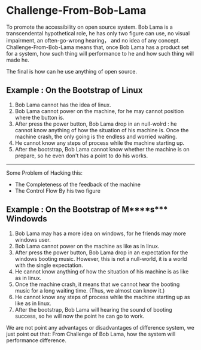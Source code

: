# Challenge-From-Bob-Lama

To promote the accessibility on open source system. Bob Lama is a transcendental hypothetical role, he has only two figure can use, no visual impairment, an often-go-wrong hearing， and no idea of any concept. Challenge-From-Bob-Lama means that,
once Bob Lama has a product set for a system, how such thing will performance to he and how such thing will made he.

The final is how can he use anything of open source.

## Example : On the Bootstrap of Linux

1. Bob Lama cannot has the idea of linux.
2. Bob Lama cannot power on the machine, for he may cannot position where the button is.
3. After press the power button, Bob Lama drop in an null-wolrd : he cannot know anything of how the situation of his machine is. Once the machine crash, the only going is the endless and worried waiting.
4. He cannot know any steps of process while the machine starting up.
5. After the bootstrap, Bob Lama cannot know whether the machine is on prepare, so he even don't has a point to do his works.

----

Some Problem of Hacking this:

- The Completeness of the feedback of the machine
- The Control Flow By his two figure

## Example : On the Bootstrap of M\*\*\*\*s\*\*\* Windowds

1. Bob Lama may has a more idea on windows, for he friends may more windows user.
2. Bob Lama cannot power on the machine as like as in linux.
3. After press the power button, Bob Lama drop in an expectation for the windows booting music. However, this is not a null-world, it is a world with the single expectation.
4. He cannot know anything of how the situation of his machine is as like as in linux.
5. Once the machine crash, it means that we cannot hear the booting music for a long waiting time. (Thus, we almost can know it.)
6. He cannot know any steps of process while the machine starting up as like as in linux.
7. After the bootstrap, Bob Lama will hearing the sound of booting success, so he will now the point he can go to work.

We are not point any advantages or disadvantages of difference system, we just point out that: From Challenge of Bob Lama, how the system will performance difference.
